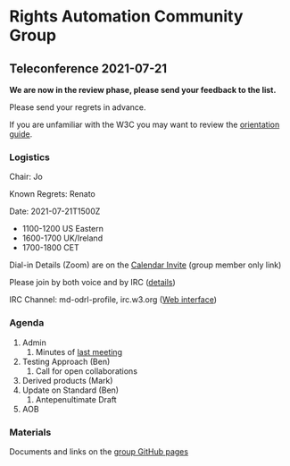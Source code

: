 # Rights Automation Community Group

## Teleconference 2021-07-21

**We are now in the review phase, please send your feedback to the list.**

Please send your regrets in advance.

If you are unfamiliar with the W3C you may want to review the [orientation guide](https://w3c.github.io/market-data-odrl-profile/orientation.html).

### Logistics

Chair: Jo

Known Regrets: Renato

Date: 2021-07-21T1500Z
*  1100-1200 US Eastern
*  1600-1700 UK/Ireland
*  1700-1800 CET

Dial-in Details (Zoom) are on the [Calendar Invite](http://www.w3.org/2020/04/md-odrl-profile.ics) (group member only link)

Please join by both voice and by IRC ([details](https://w3c.github.io/market-data-odrl-profile/orientation.html#irc))

IRC Channel: md-odrl-profile, irc.w3.org ([Web interface](http://irc.w3.org))


### Agenda

1. Admin
    1. Minutes of [last meeting](https://www.w3.org/2021/07/07-md-odrl-profile-minutes.html)
2. Testing Approach (Ben)
   1. Call for open collaborations
3. Derived products (Mark)
4. Update on Standard (Ben)
   1. Antepenultimate Draft
7. AOB


### Materials

Documents and links on the [group GitHub pages](https://w3c.github.io/market-data-odrl-profile)
